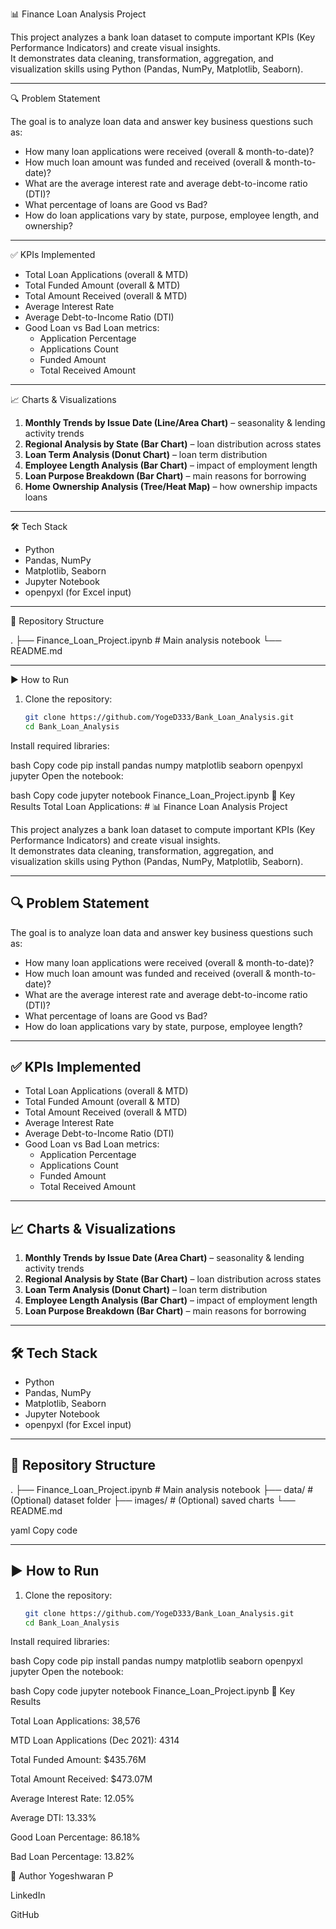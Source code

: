 📊 Finance Loan Analysis Project

This project analyzes a bank loan dataset to compute important KPIs (Key Performance Indicators) and create visual insights.  
It demonstrates data cleaning, transformation, aggregation, and visualization skills using Python (Pandas, NumPy, Matplotlib, Seaborn).

---

🔍 Problem Statement

The goal is to analyze loan data and answer key business questions such as:
- How many loan applications were received (overall & month-to-date)?
- How much loan amount was funded and received (overall & month-to-date)?
- What are the average interest rate and average debt-to-income ratio (DTI)?
- What percentage of loans are Good vs Bad?
- How do loan applications vary by state, purpose, employee length, and ownership?

---

✅ KPIs Implemented

- Total Loan Applications (overall & MTD)  
- Total Funded Amount (overall & MTD)  
- Total Amount Received (overall & MTD)  
- Average Interest Rate  
- Average Debt-to-Income Ratio (DTI)  
- Good Loan vs Bad Loan metrics:
  - Application Percentage
  - Applications Count
  - Funded Amount
  - Total Received Amount  

---

📈 Charts & Visualizations

1. **Monthly Trends by Issue Date (Line/Area Chart)** – seasonality & lending activity trends  
2. **Regional Analysis by State (Bar Chart)** – loan distribution across states  
3. **Loan Term Analysis (Donut Chart)** – loan term distribution  
4. **Employee Length Analysis (Bar Chart)** – impact of employment length  
5. **Loan Purpose Breakdown (Bar Chart)** – main reasons for borrowing  
6. **Home Ownership Analysis (Tree/Heat Map)** – how ownership impacts loans  

---

🛠 Tech Stack

- Python  
- Pandas, NumPy  
- Matplotlib, Seaborn  
- Jupyter Notebook  
- openpyxl (for Excel input)

---

📂 Repository Structure

.
├── Finance_Loan_Project.ipynb # Main analysis notebook
└── README.md

---

▶️ How to Run

1. Clone the repository:
   ```bash
   git clone https://github.com/YogeD333/Bank_Loan_Analysis.git
   cd Bank_Loan_Analysis
Install required libraries:

bash
Copy code
pip install pandas numpy matplotlib seaborn openpyxl jupyter
Open the notebook:

bash
Copy code
jupyter notebook Finance_Loan_Project.ipynb
📌 Key Results 
Total Loan Applications: # 📊 Finance Loan Analysis Project

This project analyzes a bank loan dataset to compute important KPIs (Key Performance Indicators) and create visual insights.  
It demonstrates data cleaning, transformation, aggregation, and visualization skills using Python (Pandas, NumPy, Matplotlib, Seaborn).

---

## 🔍 Problem Statement

The goal is to analyze loan data and answer key business questions such as:
- How many loan applications were received (overall & month-to-date)?
- How much loan amount was funded and received (overall & month-to-date)?
- What are the average interest rate and average debt-to-income ratio (DTI)?
- What percentage of loans are Good vs Bad?
- How do loan applications vary by state, purpose, employee length?
---

## ✅ KPIs Implemented

- Total Loan Applications (overall & MTD)  
- Total Funded Amount (overall & MTD)  
- Total Amount Received (overall & MTD)  
- Average Interest Rate  
- Average Debt-to-Income Ratio (DTI)  
- Good Loan vs Bad Loan metrics:
  - Application Percentage
  - Applications Count
  - Funded Amount
  - Total Received Amount  

---

## 📈 Charts & Visualizations

1. **Monthly Trends by Issue Date (Area Chart)** – seasonality & lending activity trends  
2. **Regional Analysis by State (Bar Chart)** – loan distribution across states  
3. **Loan Term Analysis (Donut Chart)** – loan term distribution  
4. **Employee Length Analysis (Bar Chart)** – impact of employment length  
5. **Loan Purpose Breakdown (Bar Chart)** – main reasons for borrowing   

---

## 🛠 Tech Stack

- Python  
- Pandas, NumPy  
- Matplotlib, Seaborn  
- Jupyter Notebook  
- openpyxl (for Excel input)

---

## 📂 Repository Structure

.
├── Finance_Loan_Project.ipynb # Main analysis notebook
├── data/ # (Optional) dataset folder
├── images/ # (Optional) saved charts
└── README.md

yaml
Copy code

---

## ▶️ How to Run

1. Clone the repository:
   ```bash
   git clone https://github.com/YogeD333/Bank_Loan_Analysis.git
   cd Bank_Loan_Analysis
Install required libraries:

bash
Copy code
pip install pandas numpy matplotlib seaborn openpyxl jupyter
Open the notebook:

bash
Copy code
jupyter notebook Finance_Loan_Project.ipynb
📌 Key Results 

Total Loan Applications: 38,576

MTD Loan Applications (Dec 2021): 4314

Total Funded Amount: $435.76M

Total Amount Received: $473.07M

Average Interest Rate: 12.05%

Average DTI: 13.33%

Good Loan Percentage: 86.18%

Bad Loan Percentage: 13.82%

👤 Author
Yogeshwaran P

LinkedIn

GitHub
